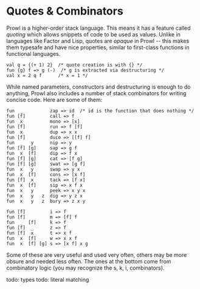 # Quotes & Combinators
Prowl is a higher-order stack language. This means it has a feature called *quoting* which allows snippets of code to be used as values. Unlike in languages like Factor and Lisp, quotes are *opaque* in Prowl -- this makes them typesafe and have nice properties, similar to first-class functions in functional languages. 

```
val q = {(+ 1) 2}  /* quote creation is with {} */
fun {g} f => g (-)  /* g is extracted via destructuring */
val x = 2 q f      /* x = 1 */
```

While named parameters, constructors and destructuring is enough to do anything, Prowl also includes a number of stack combinators for writing concise code. Here are some of them: 

```
fun  _          zap => id  /* id is the function that does nothing */
fun [f]         call => f
fun  x          mono => [x]
fun [f]         run => f [f]
fun  x          dup => x x
fun [f]         duco => [[f] f]
fun  _   y      nip => y
fun [f] [g]     sap => g f
fun  x  [f]     dip => f x
fun [f] [g]     cat => [f g]
fun [f] [g]     swat => [g f]
fun  x   y      swap => y x
fun  x  [f]     cons => [x f]
fun [f]  x      tack => [f x]
fun  x  [f]     sip => x f x
fun  x   y      peek => x y x
fun  x   y   z  dig => y z x
fun  x   y   z  bury => z x y

fun [f]         i => f
fun [f]         m => [f] f
fun  _  [f]     k => f
fun [f]  _      z => f
fun [f]  x      t => x f
fun  x  [f]     w => x x f
fun  x  [f] [g] s => [x f] x g
```

Some of these are very useful and used very often, others may be more obsure and needed less often. The ones at the bottom come from combinatory logic (you may recognize the s, k, i, combinators). 

todo: types
todo: literal matching